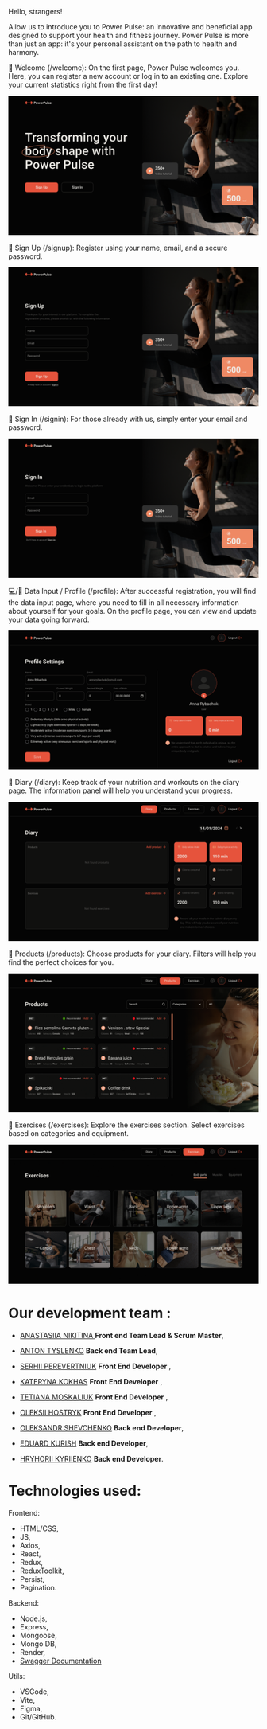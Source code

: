Hello, strangers!

Allow us to introduce you to Power Pulse: an innovative and beneficial app
designed to support your health and fitness journey. Power Pulse is more than
just an app: it's your personal assistant on the path to health and harmony.

🌟 Welcome (/welcome): On the first page, Power Pulse welcomes you. Here, you
can register a new account or log in to an existing one. Explore your current
statistics right from the first day!

![Presentation](./public/presentation/Desktop.png)

📝 Sign Up (/signup): Register using your name, email, and a secure password.

![Presentation](./public/presentation/SignUp.png)

🚀 Sign In (/signin): For those already with us, simply enter your email and
password.

![Presentation](./public/presentation/SignIn.png)

💻/👤 Data Input / Profile (/profile): After successful registration, you will
find the data input page, where you need to fill in all necessary information
about yourself for your goals. On the profile page, you can view and update your
data going forward.

![Presentation](./public/presentation/UserPage.png)

📖 Diary (/diary): Keep track of your nutrition and workouts on the diary page.
The information panel will help you understand your progress.

![Presentation](./public/presentation/DiaryPage.gif)

🍏 Products (/products): Choose products for your diary. Filters will help you
find the perfect choices for you.

![Presentation](./public/presentation/Products.gif)

💪 Exercises (/exercises): Explore the exercises section. Select exercises based
on categories and equipment.

![Presentation](./public/presentation/Exercises.gif)

# Our development team :

- [ANASTASIIA NIKITINA ](https://github.com/NikNas1405) **Front end Team Lead &
  Scrum Master**,
- [ANTON TYSLENKO](https://github.com/AntonTy35) **Back end Team Lead**,

- [SERHII PEREVERTNIUK](https://github.com/Sereban13) **Front End Developer** ,
- [KATERYNA KOKHAS](https://github.com/KatanES) **Front End Developer** ,
- [TETIANA MOSKALIUK](https://github.com/TanyaMosk) **Front End Developer** ,
- [OLEKSII HOSTRYK](https://github.com/Alex1Go) **Front End Developer** ,

- [OLEKSANDR SHEVCHENKO](https://github.com/Alex-diver) **Back end Developer**,
- [EDUARD KURISH](https://github.com/EduardMLT) **Back end Developer**,
- [HRYHORII KYRIIENKO](https://github.com/kyr13nko) **Back end Developer**.

# Technologies used:

Frontend:

- HTML/CSS,
- JS,
- Axios,
- React,
- Redux,
- ReduxToolkit,
- Persist,
- Pagination.

Backend:

- Node.js,
- Express,
- Mongoose,
- Mongo DB,
- Render,
- [Swagger Documentation](https://powerpulserver.onrender.com/api-docs/#/)

Utils:

- VSCode,
- Vite,
- Figma,
- Git/GitHub.
